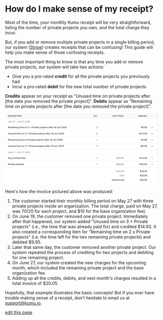 # How do I make sense of my receipt?

Most of the time, your monthly Kumu receipt will be very straightforward, listing the number of private projects you own, and the total charge they incur.

But, if you add or remove multiple private projects in a single billing period, our system ([Stripe](https://stripe.com/)) creates receipts that can be confusing! This guide will help you make sense of those confusing receipts.

The most important thing to know is that any time you add or remove private projects, our system will take two actions:
- Give you a pro-rated **credit** for all the private projects you previously had
- Incur a pro-rated **debit** for the new total number of private projects

**Credits** appear on your receipt as "Unused time on private projects after [the date you removed the private project]". **Debits** appear as "Remaining time on private projects after [the date you removed the private project]".

![remaining and unused time](/images/remaining-and-unused-time.png)

Here's how the invoice pictured above was produced:
1. The customer started their monthly billing period on May 27 with three private projects inside an organization. The total charge, paid on May 27, was $70 ($20 for each project, and $10 for the base organization fee).
2. On June 19, the customer removed one private project. Immediately after that happened, our system added "Unused time on 3 × Private projects" (i.e., the time that was already paid for) and credited $14.93. It also created a corresponding item for "Remaining time on 2 x Private projects" (i.e. the time left for the two remaining private projects) and debited $9.95.
3. Later that same day, the customer removed another private project. Our system repeated the process of crediting for two projects and debiting for one remaining project.
4. On June 27, our system created the new charges for the upcoming month, which included the remaining private project and the base organization fee.
5. Adding up all the credits, debits, and next month's charges resulted in a total invoice of $20.05.

Hopefully, that example illustrates the basic concepts! But if you ever have trouble making sense of a receipt, don't hesitate to email us at [support@kumu.io](/mailt:support@kumu.io).

<span class="edit-link"><a href="https://github.com/kumu/docs/blob/master/how-do-i-make-sense-of-my-receipt.md" target="_blank"><i class="fa fa-github"></i> edit this page</a></span>